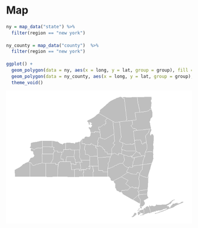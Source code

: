Map
================

``` r
ny = map_data("state") %>% 
  filter(region == "new york")

ny_county = map_data("county")  %>% 
  filter(region == "new york")

ggplot() + 
  geom_polygon(data = ny, aes(x = long, y = lat, group = group), fill = "gray") + 
  geom_polygon(data = ny_county, aes(x = long, y = lat, group = group), fill = NA, color = "white") +
  theme_void()
```

![](map_files/figure-markdown_github/unnamed-chunk-1-1.png)
